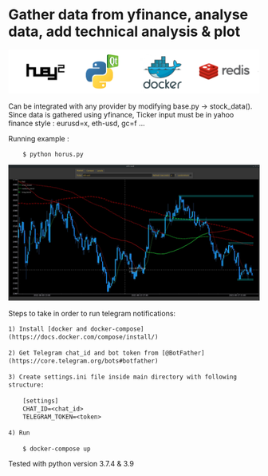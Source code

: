 # Gather data from yfinance, analyse data, add technical analysis & plot

![alt text](https://github.com/flaviumarinescu/horus/blob/main/stack.jpg?raw=true)

Can be integrated with any provider by modifying base.py -> stock_data().
Since data is gathered using yfinance, Ticker input must be in yahoo finance style : eurusd=x, eth-usd, gc=f ...

Running example :
```
    $ python horus.py
```
![alt text](https://github.com/flaviumarinescu/horus/blob/main/screen.jpg?raw=true)


Steps to take in order to run telegram notifications:

    1) Install [docker and docker-compose] (https://docs.docker.com/compose/install/)

    2) Get Telegram chat_id and bot token from [@BotFather] (https://core.telegram.org/bots#botfather)

    3) Create settings.ini file inside main directory with following structure:

        [settings]
        CHAT_ID=<chat_id>
        TELEGRAM_TOKEN=<token>

    4) Run

        $ docker-compose up


Tested with python version 3.7.4 & 3.9
